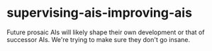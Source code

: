# supervising-ais-improving-ais
Future prosaic AIs will likely shape their own development or that of successor AIs. We're trying to make sure they don't go insane.

